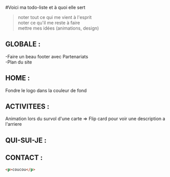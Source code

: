 #Voici ma todo-liste et à quoi elle sert

> noter tout ce qui me vient à l'esprit  
> noter ce qu'il me reste à faire  
> mettre mes idées (animations, design)

## GLOBALE :

-Faire un beau footer avec Partenariats  
-Plan du site

## HOME :

Fondre le logo dans la couleur de fond

## ACTIVITEES :

Animation lors du survol d'une carte => Flip card pour voir une description a l'arriere

## QUI-SUI-JE :

## CONTACT :

```html
<p>coucou</p>
```
